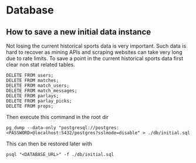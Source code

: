 # Database

## How to save a new initial data instance

Not losing the current historical sports data is very important. Such data is hard to recover as mining APIs and scraping websites can take very long due to rate limits. To save a point in the current historical sports data first clear non stat related tables.

```
DELETE FROM users;
DELETE FROM matches;
DELETE FROM match_users;
DELETE FROM match_messages;
DELETE FROM parlays;
DELETE FROM parlay_picks;
DELETE FROM props;
```

Then execute this command in the root dir
```
pg_dump --data-only "postgresql://postgres:<PASSWORD>@localhost:5432/postgres?sslmode=disable" > ./db/initial.sql
```

This can then be restored later with
```
psql "<DATABASE_URL>" -f ./db/initial.sql
```